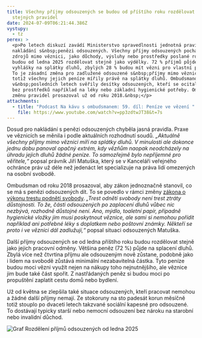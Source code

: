 ```yaml
---
title: Všechny příjmy odsouzených se budou od příštího roku rozdělovat podle
  stejných pravidel
date: 2024-07-09T06:21:44.386Z
vystupy:
  - tz
perex: >
  <p>Po letech diskuzí zavádí Ministerstvo spravedlnosti jednotná pravidla pro
  nakládání s&nbsp;penězi odsouzených. Všechny příjmy odsouzených pocházející ze
  zdrojů mimo věznici, jako důchody, výsluhy nebo prostředky poslané rodinou, se
  budou od ledna 2025 rozdělovat stejně jako výdělky. 72 % příjmů půjde podle
  vyhlášky na splátky dluhů, zbylých 28 % budou mít vězni pro vlastní potřebu.
  To je zásadní změna pro zadlužené odsouzené s&nbsp;příjmy mimo věznici. Dosud
  totiž všechny jejich peníze mířily právě na splátky dluhů. Ombudsmanovi se
  v&nbsp;posledních letech svěřily desítky odsouzených, kteří se ocitali zcela
  bez prostředků například na léky nebo základní hygienické potřeby. Ombudsman
  změnu pravidel prosazoval už od roku 2018.&nbsp;</p>
attachments:
  - title: "Podcast Na kávu s ombudsmanem: 59. díl: Peníze ve vězení "
    file: https://www.youtube.com/watch?v=pp3zdtwJT38&t=7s
---
```

<p>Dosud pro nakládání s&nbsp;penězi odsouzených chyběla jasná pravidla. Praxe ve věznicích se měnila i podle aktuálních rozhodnutí soudů. <em>&bdquo;Aktuálně všechny příjmy mimo věznici míří na splátky dluhů. V&nbsp;minulosti ale dokonce jednu dobu panoval opačný extrém, kdy vězňům naopak neodcházely na úhradu jejich dluhů žádné peníze. To samozřejmě bylo nepříjemné pro věřitele,&ldquo;</em> popsal právník Jiří Matuška, který se v&nbsp;Kanceláři veřejného ochránce práv už déle než jedenáct let specializuje na práva lidí omezených na osobní svobodě.</p>

<p>Ombudsman od roku 2018 prosazoval, aby zákon jednoznačně stanovil, co se má s&nbsp;penězi odsouzených dít. To se povedlo v rámci změny <a href="https://www.zakonyprolidi.cz/cs/2024-29/zneni-20250101#cl1-25">zákona o výkonu trestu podnětí svobody</a>.<strong> </strong><em>&bdquo;Trest odnětí svobody není trest ztráty důstojnosti. To že, části odsouzených po zaplacení dluhů vůbec nic nezbývá, rozhodně důstojné není. Ano, mýdlo, toaletní papír, případně hygienické vložky jim musí poskytnout věznice, ale sami si nemohou pořídit například ani potřebné léky s&nbsp;doplatkem nebo poštovní známky. Někteří se proto i ve věznici dál zadlužují,&ldquo;</em> popsal situaci odsouzených Matuška.</p>

<p>Další příjmy odsouzených se od ledna příštího roku budou rozdělovat stejně jako jejich pracovní odměny. Většina peněz (72 %) půjde na splacení dluhů. Zbylá více než čtvrtina příjmu ale odsouzeným nově zůstane, podobně jako i lidem na svobodě zůstává minimální&nbsp;nezabavitelná částka. Tyto peníze budou moci vězni využít nejen na nákupy toho nejnutnějšího, ale věznice jim bude také část spořit. Z&nbsp;nastřádaných peněz si budou moci po propuštění zaplatit cestu domů nebo bydlení.</p>

<p>Už od května se zlepšila také situace odsouzených, kteří pracovat nemohou a žádné další příjmy nemají. Ze stokoruny na sto padesát korun měsíčně totiž stouplo po dvaceti letech takzvané sociální kapesné pro odsouzené. To dostávají typicky starší nebo nemocní odsouzení bez nároku na starobní nebo invalidní důchod.</p>

<p><img alt="Graf Rozdělení příjmů odsouzených od ledna 2025" src="https://www.ochrance.cz/aktualne/vsechny_prijmy_odsouzenych_se_budou_od_pristiho_roku_rozdelovat_podle_stejnych_pravidel/graf_-_penize_odsouzenych.png" /></p>
